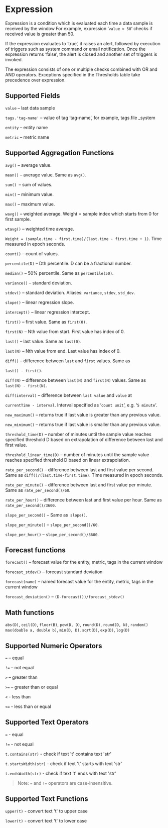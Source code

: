 # Expression


Expression is a condition which is evaluated each time a data sample is
received by the window For example, expression ‘`value > 50`‘ checks if
received value is greater than 50.

If the expression evaluates to ‘true’, it raises an alert, followed by
execution of triggers such as system command or email notification. Once
the expression returns ‘false’, the alert is closed and another set of
triggers is invoked.

The expression consists of one or multiple checks combined with OR and
AND operators. Exceptions specified in the Thresholds table take
precedence over expression.

## Supported Fields

`value` – last data sample

`tags.'tag-name'` – value of tag ‘tag-name’, for example,
tags.file _system

`entity` – entity name

`metric` – metric name

## Supported Aggregation Functions

`avg()` – average value.

`mean()` – average value. Same as `avg()`.

`sum() `– sum of values.

`min()` – minimum value.

`max()` – maximum value.

`wavg()` – weighted average. Weight = sample index which starts from 0
for first sample.

`wtavg()` – weighted time average.

`Weight = (sample.time - first.time)/(last.time - first.time + 1)`. Time
measured in epoch seconds.

`count()` – count of values.

`percentile(D)` – Dth percentile. D can be a fractional number.

`median()` – 50% percentile. Same as `percentile(50)`.

`variance()` – standard deviation.

`stdev()` – standard deviation. Aliases: `variance`, `stdev`,
`std_dev`.

`slope()` – linear regression slope.

`intercept()` – linear regression intercept.

`first()` – first value. Same as `first(0)`.

`first(N)` – Nth value from start. First value has index of 0.

`last()` – last value. Same as `last(0)`.

`last(N)` – Nth value from end. Last value has index of 0.

`diff()` – difference between `last` and `first` values. Same as

`last() - first()`.

`diff(N)` – difference between `last(N)` and `first(N)` values. Same
as` last(N) - first(N)`.

`diff(interval)` – difference between `last value` and `value` at

`currentTime - interval`. Interval specified as ‘`count unit`‘, e.g.
‘`5 minute`‘.

`new_maximum()` – returns true if last value is greater than any
previous value.

`new_minimum()` – returns true if last value is smaller than any
previous value.

`threshold_time(D)` – number of minutes until the sample value reaches
specified threshold D based on extrapolation of difference between last
and first value.

`threshold_linear_time(D)` – number of minutes until the sample value
reaches specified threshold D based on linear extrapolation.

`rate_per_second()` – difference between last and first value per
second. Same as `diff()/(last.time-first.time)`. Time measured in epoch
seconds.

`rate_per_minute()` – difference between last and first value per
minute. Same as `rate_per_second()/60`.

`rate_per_hour()` – difference between last and first value per hour.
Same as `rate_per_second()/3600`.

`slope_per_second()` – Same as` slope()`.

`slope_per_minute()` – `slope_per_second()/60`.

`slope_per_hour()` – `slope_per_second()/3600`.

## Forecast functions

`forecast()` – forecast value for the entity, metric, tags in the
current window

`forecast_stdev()` – forecast standard deviation

`forecast(name)` – named forecast value for the entity, metric, tags in
the current window

`forecast_deviation()` – `(D-forecast())/forecast_stdev()`

## Math functions

`abs(D)`, `ceil(D)`, `floor(В)`, `pow(D, D)`, `round(D)`, `round(D, N)`,
`random() max(double a, double b)`, `min(D, D)`, `sqrt(D)`, `exp(D)`,
`log(D)`

## Supported Numeric Operators

`=` – equal

`!=` – not equal

`>` – greater than

`>=` – greater than or equal

`<` - less than

`<=` - less than or equal

## Supported Text Operators

`=` - equal

`!=` - not equal

`t.contains(str)` - check if text 't' contains text 'str'

`t.startsWidth(str)` - check if text 't' starts with text 'str'

`t.endsWidth(str)` - check if text 't' ends with text 'str'

> Note: `=` and `!=` operators are case-insensitive.

## Supported Text Functions

`upper(t)` - convert text 't' to upper case

`lower(t)` - convert text 't' to lower case